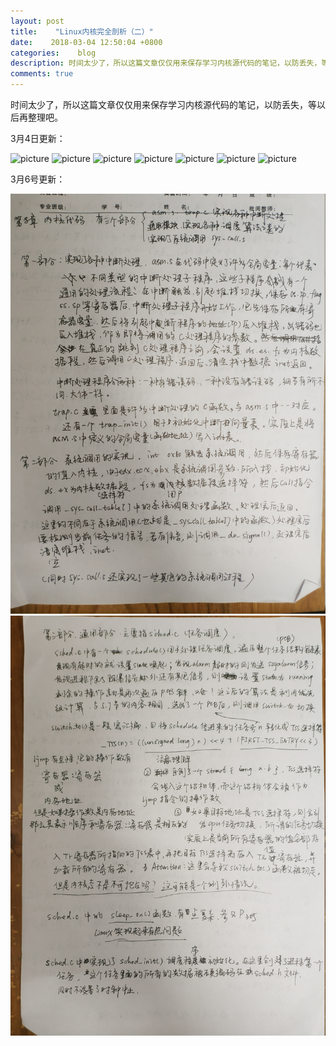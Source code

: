 ```yaml
---
layout: post
title:    "Linux内核完全剖析（二）"
date:    2018-03-04 12:50:04 +0800
categories:    blog
description: 时间太少了，所以这篇文章仅仅用来保存学习内核源代码的笔记，以防丢失，等以后再整理吧
comments: true
---
```


时间太少了，所以这篇文章仅仅用来保存学习内核源代码的笔记，以防丢失，等以后再整理吧。

3月4日更新：

<img src="../images/IMG_20180304_223334.jpg" alt="picture"/>

<img src="../images/IMG_20180304_223214.jpg" alt="picture"/>

<img src="../images/IMG_20180304_223241.jpg" alt="picture"/>

<img src="../images/IMG_20180304_223303.jpg" alt="picture"/>

<img src="../images/IMG_20180304_223316.jpg" alt="picture"/>

<img src="../images/IMG_20180304_223403.jpg" alt="picture"/>

<img src="../images/IMG_20180304_223430.jpg" alt="picture"/>

3月6号更新：

<img src="../images/IMG_20180306_223250_HHT.jpg" alt="picture"/>

<img src="../images/IMG_20180306_223301_HHT.jpg" alt="picture"/>
